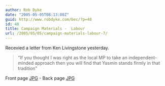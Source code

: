 ```yaml
---
author: Rob Dyke
date: "2005-05-05T08:13:00Z"
guid: http://www.robdyke.com/bec/?p=48
id: 48
title: Campaign Materials -  Labour
url: /2005/05/05/campaign-materials-labour-7/
---
```

Recevied a letter from Ken Livingstone yesterday.

> "If you thought I was right as the local MP to take an independent-minded approach then you will find that Yasmin stands firmly in that tradition"

Front page [JPG](http://www.comwifinet.com/becampaign/kenletter1.jpg) - Back page [JPG](http://www.comwifinet.com/becampaign/kenletter2.jpg)